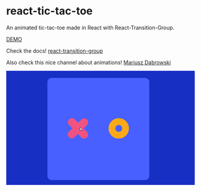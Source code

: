 # react-tic-tac-toe

An animated tic-tac-toe made in React with React-Transition-Group.

[DEMO](https://leonelmarianog.github.io/react-tic-tac-toe/)

Check the docs! [react-transition-group](https://reactcommunity.org/react-transition-group/)

Also check this nice channel about animations! [Mariusz Dabrowski](https://www.youtube.com/user/EthicsD)

<img src="./docs/tic-tac-toe.gif">
